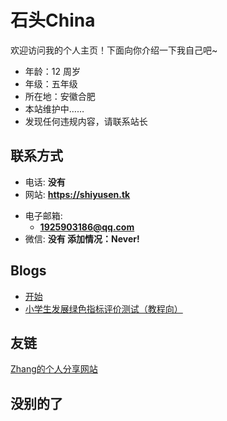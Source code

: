 # 石头China

欢迎访问我的个人主页！下面向你介绍一下我自己吧\~

- 年龄：12 周岁
- 年级：五年级
- 所在地：安徽合肥
- 本站维护中……
- 发现任何违规内容，请联系站长

<!-- .slide vertical=true -->

## 联系方式

- 电话: **没有**
- 网站: **<https://shiyusen.tk>**

<!-- .slide vertical=true -->

- 电子邮箱:
  - **[1925903186@qq.com](mailto:1925903186@qq.com)**
- 微信: **没有 添加情况：Never!**

<!-- .slide -->

## Blogs

- [开始](https://shiyusen.tk/_posts/2021-05-08-start/)
- [小学生发展绿色指标评价测试（教程向）](https://shiyusen.tk/_posts/2021-06-28-jc001/)

<!-- .slide -->

## 友链

<a href="https://zkxblog.xyz" target="_blank">Zhang的个人分享网站</a>

<!-- .slide vertical=true -->

## 没别的了
